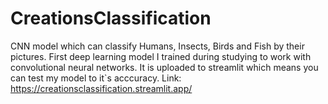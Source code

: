 # CreationsClassification
CNN model which can classify Humans, Insects, Birds and Fish by their pictures. First deep learning model I trained during studying to work with convolutional neural networks. It is uploaded to streamlit which means you can test my model to it`s acccuracy. Link: https://creationsclassification.streamlit.app/
